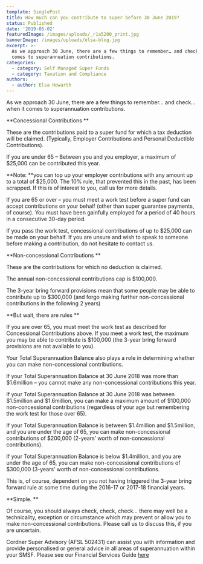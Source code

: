 ```yaml
---
template: SinglePost
title: How much can you contribute to super before 30 June 2019?
status: Published
date: '2019-05-02'
featuredImage: /images/uploads/_r1a5200_print.jpg
bannerImage: /images/uploads/elsa-blog.jpg
excerpt: >-
  As we approach 30 June, there are a few things to remember… and check… when it
  comes to superannuation contributions.
categories:
  - category: Self Managed Super Funds
  - category: Taxation and Compliance
authors:
  - author: Elsa Howarth
---
```

As we approach 30 June, there are a few things to remember… and check… when it comes to superannuation contributions.

**Concessional Contributions
**

These are the contributions paid to a super fund for which a tax deduction will be claimed. (Typically, Employer Contributions and Personal Deductible Contributions).

If you are under 65 – Between you and you employer, a maximum of $25,000 can be contributed this year. 

**Note: **you can top up your employer contributions with any amount up to a total of $25,000. The 10% rule, that prevented this in the past, has been scrapped. If this is of interest to you, call us for more details.

If you are 65 or over – you must meet a work test before a super fund can accept contributions on your behalf (other than super guarantee payments, of course). You must have been gainfully employed for a period of 40 hours in a consecutive 30-day period. 

If you pass the work test, concessional contributions of up to $25,000 can be made on your behalf. If you are unsure and wish to speak to someone before making a contribution, do not hesitate to contact us.

**Non-concessional Contributions
**

These are the contributions for which no deduction is claimed.

The annual non-concessional contributions cap is $100,000.

The 3-year bring forward provisions mean that some people may be able to contribute up to $300,000 (and forgo making further non-concessional contributions in the following 2 years)

**But wait, there are rules
**

If you are over 65, you must meet the work test as described for Concessional Contributions above. If you meet a work test, the maximum you may be able to contribute is $100,000 (the 3-year bring forward provisions are not available to you).

Your Total Superannuation Balance also plays a role in determining whether you can make non-concessional contributions.

If your Total Superannuation Balance at 30 June 2018 was more than $1.6million – you cannot make any non-concessional contributions this year.

If your Total Superannuation Balance at 30 June 2018 was between $1.5million and $1.6million, you can make a maximum amount of $100,000 non-concessional contributions (regardless of your age but remembering the work test for those over 65).

If your Total Superannuation Balance is between $1.4million and $1.5million, and you are under the age of 65, you can make non-concessional contributions of $200,000 (2-years’ worth of non-concessional contributions).

If your Total Superannuation Balance is below $1.4million, and you are under the age of 65, you can make non-concessional contributions of $300,000 (3-years’ worth of non-concessional contributions.

This is, of course, dependent on you not having triggered the 3-year bring forward rule at some time during the 2016-17 or 2017-18 financial years.

**Simple.
**

Of course, you should always check, check, check… there may well be a technicality, exception or circumstance which may prevent or allow you to make non-concessional contributions. Please call us to discuss this, if you are uncertain.

Cordner Super Advisory (AFSL 502431) can assist you with information and provide personalised or general advice in all areas of superannuation within your SMSF. Please see our Financial Services Guide [here](https://www.cordner.com.au/services/self-managed-super-funds)
